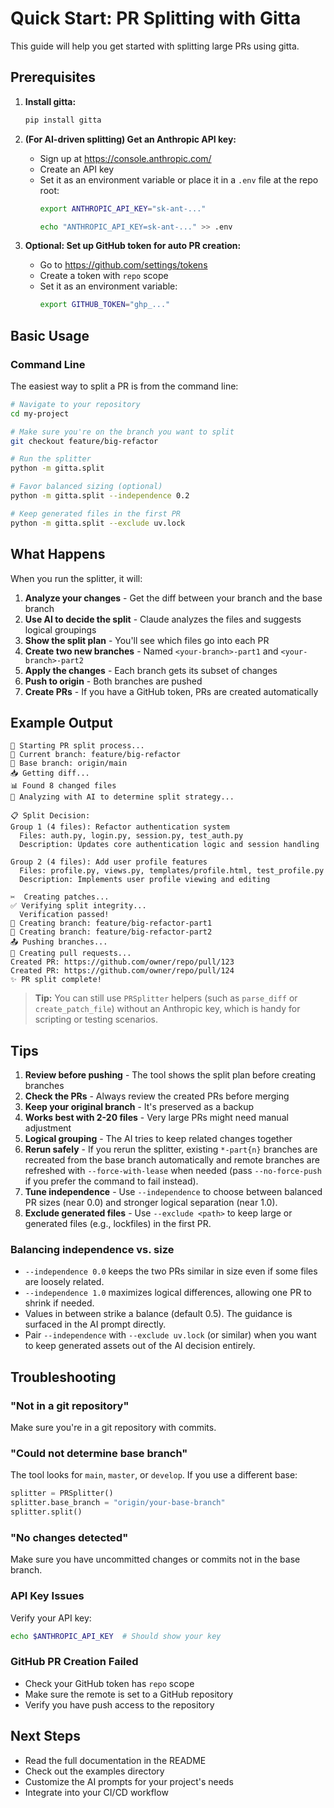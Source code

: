 # Quick Start: PR Splitting with Gitta

This guide will help you get started with splitting large PRs using gitta.

## Prerequisites

1. **Install gitta:**

   ```bash
   pip install gitta
   ```

2. **(For AI-driven splitting) Get an Anthropic API key:**
   - Sign up at https://console.anthropic.com/
   - Create an API key
   - Set it as an environment variable or place it in a `.env` file at the repo root:
     ```bash
     export ANTHROPIC_API_KEY="sk-ant-..."
     ```
     ```bash
     echo "ANTHROPIC_API_KEY=sk-ant-..." >> .env
     ```

3. **Optional: Set up GitHub token for auto PR creation:**
   - Go to https://github.com/settings/tokens
   - Create a token with `repo` scope
   - Set it as an environment variable:
     ```bash
     export GITHUB_TOKEN="ghp_..."
     ```

## Basic Usage

### Command Line

The easiest way to split a PR is from the command line:

```bash
# Navigate to your repository
cd my-project

# Make sure you're on the branch you want to split
git checkout feature/big-refactor

# Run the splitter
python -m gitta.split

# Favor balanced sizing (optional)
python -m gitta.split --independence 0.2

# Keep generated files in the first PR
python -m gitta.split --exclude uv.lock
```

## What Happens

When you run the splitter, it will:

1. **Analyze your changes** - Get the diff between your branch and the base branch
2. **Use AI to decide the split** - Claude analyzes the files and suggests logical groupings
3. **Show the split plan** - You'll see which files go into each PR
4. **Create two new branches** - Named `<your-branch>-part1` and `<your-branch>-part2`
5. **Apply the changes** - Each branch gets its subset of changes
6. **Push to origin** - Both branches are pushed
7. **Create PRs** - If you have a GitHub token, PRs are created automatically

## Example Output

```
🔄 Starting PR split process...
📍 Current branch: feature/big-refactor
📍 Base branch: origin/main
📥 Getting diff...
📊 Found 8 changed files
🤖 Analyzing with AI to determine split strategy...

📋 Split Decision:
Group 1 (4 files): Refactor authentication system
  Files: auth.py, login.py, session.py, test_auth.py
  Description: Updates core authentication logic and session handling

Group 2 (4 files): Add user profile features
  Files: profile.py, views.py, templates/profile.html, test_profile.py
  Description: Implements user profile viewing and editing

✂️  Creating patches...
✅ Verifying split integrity...
  Verification passed!
🌿 Creating branch: feature/big-refactor-part1
🌿 Creating branch: feature/big-refactor-part2
📤 Pushing branches...
🔧 Creating pull requests...
Created PR: https://github.com/owner/repo/pull/123
Created PR: https://github.com/owner/repo/pull/124
✨ PR split complete!
```

> **Tip:** You can still use `PRSplitter` helpers (such as `parse_diff` or `create_patch_file`) without an Anthropic key, which is handy for scripting or testing scenarios.

## Tips

1. **Review before pushing** - The tool shows the split plan before creating branches
2. **Check the PRs** - Always review the created PRs before merging
3. **Keep your original branch** - It's preserved as a backup
4. **Works best with 2-20 files** - Very large PRs might need manual adjustment
5. **Logical grouping** - The AI tries to keep related changes together
6. **Rerun safely** - If you rerun the splitter, existing `*-part{n}` branches are recreated from the base branch automatically and remote branches are refreshed with `--force-with-lease` when needed (pass `--no-force-push` if you prefer the command to fail instead).
7. **Tune independence** - Use `--independence` to choose between balanced PR sizes (near 0.0) and stronger logical separation (near 1.0).
8. **Exclude generated files** - Use `--exclude <path>` to keep large or generated files (e.g., lockfiles) in the first PR.

### Balancing independence vs. size

- `--independence 0.0` keeps the two PRs similar in size even if some files are loosely related.
- `--independence 1.0` maximizes logical differences, allowing one PR to shrink if needed.
- Values in between strike a balance (default 0.5). The guidance is surfaced in the AI prompt directly.
- Pair `--independence` with `--exclude uv.lock` (or similar) when you want to keep generated assets out of the AI decision entirely.

## Troubleshooting

### "Not in a git repository"

Make sure you're in a git repository with commits.

### "Could not determine base branch"

The tool looks for `main`, `master`, or `develop`. If you use a different base:

```python
splitter = PRSplitter()
splitter.base_branch = "origin/your-base-branch"
splitter.split()
```

### "No changes detected"

Make sure you have uncommitted changes or commits not in the base branch.

### API Key Issues

Verify your API key:

```bash
echo $ANTHROPIC_API_KEY  # Should show your key
```

### GitHub PR Creation Failed

- Check your GitHub token has `repo` scope
- Make sure the remote is set to a GitHub repository
- Verify you have push access to the repository

## Next Steps

- Read the full documentation in the README
- Check out the examples directory
- Customize the AI prompts for your project's needs
- Integrate into your CI/CD workflow
